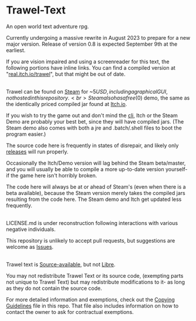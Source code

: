 # Trawel-Text
An open world text adventure rpg.

Currently undergoing a massive rewrite in August 2023 to prepare for a new major version. Release of version 0.8 is expected September 9th at the earliest.

If you are vision impaired and using a screenreader for this text, the following portions have inline links. You can find a compiled version at "[real.itch.io/trawel](https://real.itch.io/trawel)", but that might be out of date.      <br>  <br>

  
Trawel can be found on [Steam](https://store.steampowered.com/app/992240/Trawel/) for ~$5 USD, including a graphical GUI, not hosted in this repository.
<br> Steam also has a free ($0) demo, the same as the identically priced compiled jar found at [Itch.io](https://real.itch.io/trawel).

If you wish to try the game out and don't mind the [cli](https://en.wikipedia.org/wiki/Command-line_interface), Itch or the Steam Demo are probably your best bet, since they will have compiled jars. (The Steam demo also comes with both a jre and .batch/.shell files to boot the program easier.)

The source code here is frequently in states of disrepair, and likely only [releases](https://github.com/realDragon11/Trawel-Text/releases) will run properly.

Occasionally the Itch/Demo version will lag behind the Steam beta/master, and you will usually be able to compile a more up-to-date version yourself- if the game here isn't horribly broken.

The code here will always be at or ahead of Steam's (even when there is a beta available), because the Steam version merely takes the compiled jars resulting from the code here. The Steam demo and Itch get updated less frequently.        <br><br>



LICENSE.md is under reconstruction following interactions with various negative individuals.

This repository is unlikely to accept pull requests, but suggestions are welcome as [Issues](https://github.com/realDragon11/Trawel-Text/issues).  
<br>

Trawel text is [Source-available](https://en.wikipedia.org/wiki/Source-available_software), but not [Libre](https://en.wikipedia.org/w/index.php?title=Libre_software).

You may not redistribute Trawel Text or its source code, (exempting parts not unique to Trawel Text) but may redistribute modifications to it- as long as they do not contain the source code.

For more detailed information and exemptions, check out the [Copying Guidelines](COPYING_GUIDELINES.md) file in this repo. That file also includes information on how to contact the owner to ask for contractual exemptions.
